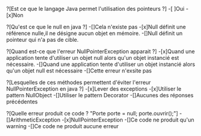 
?[Est ce que le langage Java permet l'utilisation des pointeurs ?]
-[ ]Oui
-[x]Non

?[Qu'est ce que le null en java ?]
-[]Cela n'existe pas
-[x]Null définit une référence nulle,il ne désigne aucun objet en mémoire. 
-[]Null définit un pointeur qui n'a pas de cible. 


?[Quand est-ce que l'erreur NullPointerException apparait ?]
-[x]Quand une application tente d'utiliser un objet null alors qu'un objet instancié est nécessaire.
-[]Quand une application tente d'utiliser un objet instancié alors qu'un objet null est nécessaire
-[]Cette erreur n'exsite pas

?[Lesquelles de ces méthodes permettent d'éviter l'erreur NullPointerException en java ?]
-[x]Lever des exceptions
-[x]Utiliser le pattern NullObject
-[]Utiliser le pattern Decorator
-[]Aucunes des réponses précédentes


?[Quelle erreur produit ce code ? "Porte porte = null; porte.ouvrir();"]
-[]ArithmeticException
-[x]NullPointerException
-[]Ce code ne produit qu'un warning
-[]Ce code ne produit aucune erreur





